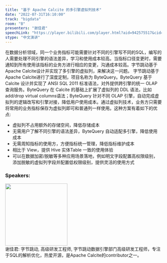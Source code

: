 ```yaml
---
title: "基于 Apache Calcite 的多引擎虚拟列技术"
date: "2022-07-31T16:10:00"
track: "bigdata"
room: "B"
presenters: "谢佳君"
speechLink: "https://player.bilibili.com/player.html?aid=942575517&cid=817760221&page=1"
stype: "中文演讲"
---
```

在数据分析领域，同一个业务指标可能需要针对不同的引擎写不同的SQL，编写的人需要处理不同引擎的语法差异，学习和使用成本较高。当指标口径变更时，需要通知到所有使用该指标的业务方进行相应的变更，沟通成本较高。字节跳动基于Apache Calcite设计并实现了多引擎的虚拟列，来解决这一问题。
字节跳动基于 Apache Calcite进行了深度定制，项目名称为 ByteQuery。ByteQuery 基于 Calcite 设计并实现了 ANSI SQL 2011 标准语法，对外提供跨引擎的统一 OLAP 查询服务。ByteQuery 在 Calcite 的基础上扩展了虚拟列的 DDL 语法，比如add/drop virtual columns语法；ByteQuery 针对不同 OLAP 引擎，自动完成虚拟列的逻辑改写和引擎对接，降低用户使用成本。通过虚拟列技术，业务方只需要将常用的业务指标保存为虚拟列即可和普通列一样使用。这种方案有着如下的优点:
- 虚拟列不占用额外的存储空间，降低存储成本
- 无需用户了解不同引擎的语法差异，ByteQuery 自动适配多引擎，降低使用成本
- 无需周知指标的使用方，方便指标统一管理，降低指标维护成本
- 相比于 View，提供 Hive 实体Table 一致的使用体验
- 可以在数据加密/脱敏等多种应用场景落地，例如明文字段配置高权限级别，添加脱敏的虚拟列字段并配置低权限级别，提供灵活的使用方式
 ### Speakers: 
 <img src="images/speaker/1187.png" width="200" /><br>谢佳君: 字节跳动, 高级研发工程师, 字节跳动数据引擎部门高级研发工程师，专注于SQL的解析优化，热爱开源，是Apache Calcite的contributor之一。

 